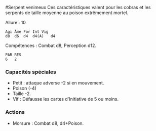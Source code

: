
#Serpent venimeux
Ces caractéristiques valent pour les cobras et les serpents de taille moyenne au poison extrêmement mortel.

Allure : 10

	Agi	Âme	For	Int	Vig
	d8	d6	d4	d4(A)	d4

Compétences : Combat d8, Perception d12.

	PAR	RES
	6	2

### Capacités spéciales
- Petit : attaque adverse -2 si en mouvement.
- Poison (-4)
- Taille -2.
- Vif : Défausse les cartes d'Initiative de 5 ou moins.

### Actions
- Morsure : Combat d8, d4+Poison.
